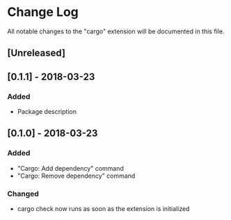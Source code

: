 # Change Log
All notable changes to the "cargo" extension will be documented in this file.

<!--
Check [Keep a Changelog](http://keepachangelog.com/) for recommendations on how to structure this file.
-->

## [Unreleased]

## [0.1.1] - 2018-03-23

### Added
- Package description

## [0.1.0] - 2018-03-23

### Added
- "Cargo: Add dependency" command
- "Cargo: Remove dependency" command

### Changed
- cargo check now runs as soon as the extension is initialized
